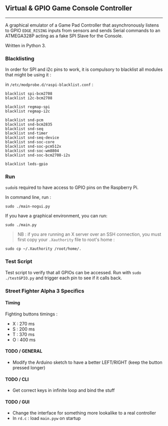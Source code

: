 ## Virtual & GPIO Game Console Controller
- - -

A graphical emulator of a Game Pad Controller that asynchronously listens to GPIO `EDGE_RISING` inputs from sensors and sends Serial commands to an ATMEGA328P acting as a fake SPI Slave for the Console.

Written in Python 3.

### Blacklisting

In order for SPI and i2c pins to work, it is compulsory to blacklist all modules that might be using it :

in `/etc/modprobe.d/raspi-blacklist.conf` :

    blacklist spi-bcm2708
    blacklist i2c-bcm2708

    blacklist regmap-spi
    blacklist regmap-i2c

    blacklist snd-pcm
    blacklist snd-bcm2835
    blacklist snd-seq
    blacklist snd-timer
    blacklist snd-seq-device
    blacklist snd-soc-core
    blacklist snd-soc-pcm512x
    blacklist snd-soc-wm8804
    blacklist snd-soc-bcm2708-i2s

    blacklist leds-gpio

### Run

`sudo`is required to have access to GPIO pins on the Raspberry Pi.

In command line, run :

    sudo ./main-nogui.py

If you have a graphical environment, you can run:

    sudo ./main.py

> NB : if you are running an X server over an SSH connection, you must first copy your `.Xauthority` file to root's home :

    sudo cp ~/.Xauthority /root/home/.


### Test Script

Test script to verify that all GPIOs can be accessed. Run with `sudo ./testGPIO.py` and trigger each pin to see if it calls back.

### Street Fighter Alpha 3 Specifics

#### Timing

Fighting buttons timings :
  - X : 270 ms
  - S : 200 ms
  - T : 370 ms
  - O : 400 ms

#### TODO / GENERAL

  - Modify the Arduino sketch to have a better LEFT/RIGHT (keep the button pressed longer)

#### TODO / CLI

  - Get correct keys in infinite loop and bind the stuff

#### TODO / GUI

  - Change the interface for something more lookalike to a real controller
  - In `rd.c` : load `main.pyw` on startup

